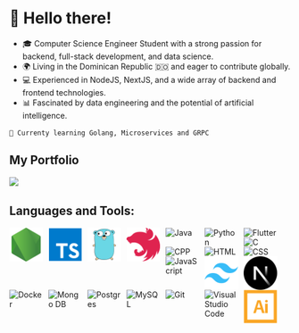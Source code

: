 # 👋 Hello there!


<ul>
    <li>
        🎓 Computer Science Engineer Student with a strong passion for backend, full-stack development, and data science.
    </li>
    <li>
        🌍 Living in the Dominican Republic 🇩🇴 and eager to contribute globally.        
    </li>
    <li>
        💻 Experienced in NodeJS, NextJS, and a wide array of backend and frontend technologies.        
    </li>
    <li>
        📊 Fascinated by data engineering and the potential of artificial intelligence.        
    </li>
</ul>

```
🌱 Currenty learning Golang, Microservices and GRPC
```

## My Portfolio
<a href="https://vladimircuriel.com"> 
    <img src="https://github.com/user-attachments/assets/8f4f5bd4-f515-4892-92f7-f4ddfc9cf410" />
</a>
    
## Languages and Tools:



<img align="left" alt="NodeJS" width="60px" src="https://github.com/devicons/devicon/blob/v2.15.1/icons/nodejs/nodejs-original.svg" style="padding-right:10px;"/>
<img align="left" alt="TypeScript" width="60px" src="https://github.com/devicons/devicon/blob/v2.15.1/icons/typescript/typescript-plain.svg" style="padding-right:10px;"/>
<img align="left" alt="Go" width="60px" src="https://github.com/devicons/devicon/blob/v2.15.1/icons/go/go-original.svg" style="padding-right:10px;"/>
<img align="left" alt="NestJS" width="60px" src="https://github.com/devicons/devicon/blob/v2.15.1/icons/nestjs/nestjs-plain.svg" style="padding-right:10px;"/>

<img align="left" alt="Java" width="60px" src="https://camo.githubusercontent.com/9e02c0426b198d80f933ea32f92142c36ce703345e524caa6c7f38fa338aaf9f/68747470733a2f2f736b696c6c69636f6e732e6465762f69636f6e733f693d6a617661" style="padding-right:10px;"/>
<img align="left" alt="Python" width="60px" src="https://camo.githubusercontent.com/dda56cb9e7473c3afc789b099b5bbe77a3a8d12e3caed4c7162b610d7c7507c8/68747470733a2f2f736b696c6c69636f6e732e6465762f69636f6e733f693d707974686f6e" style="padding-right:10px;"/>
<img align="left" alt="Flutter" width="60px" src="https://camo.githubusercontent.com/a860f29a5b985c8efb9618ca0f2e7d64d749845847c8950f2c0ba4e71081afd6/68747470733a2f2f736b696c6c69636f6e732e6465762f69636f6e733f693d666c7574746572" style="padding-right:10px;"/>
<img align="left" alt="C" width="60px" src="https://camo.githubusercontent.com/53b27cbad05c013d17c92bd9a820d0e7d9f5199f88ffc827dae965b4ac0657ca/68747470733a2f2f736b696c6c69636f6e732e6465762f69636f6e733f693d63" style="padding-right:10px;"/>
<img align="left" alt="CPP" width="60px" src="https://camo.githubusercontent.com/33a88742a4c2007e41b467f181b79c7f68650b056f27ac9d38176995f68ad586/68747470733a2f2f736b696c6c69636f6e732e6465762f69636f6e733f693d637070" style="padding-right:10px;"/>

<img align="left" alt="HTML" width="60px" src="https://camo.githubusercontent.com/49179b69f7956cc4b5e5e7987d011103b7e3ffc20c55ca4a43c8ff214c3b6796/68747470733a2f2f736b696c6c69636f6e732e6465762f69636f6e733f693d68746d6c" style="padding-right:10px;"/>
<img align="left" alt="CSS" width="60px" src="https://camo.githubusercontent.com/a266b2536a9f4e1b8dc325ca89d9ce8e7f323c1e140f8b830a42f474a56e3b4c/68747470733a2f2f736b696c6c69636f6e732e6465762f69636f6e733f693d637373" style="padding-right:10px;"/>
<img align="left" alt="JavaScript" width="60px" src="https://camo.githubusercontent.com/de084dc371104f5a434b8930b7f74e0b351e3b763d36a8fbc51bf8b9b023d769/68747470733a2f2f736b696c6c69636f6e732e6465762f69636f6e733f693d6a617661736372697074" style="padding-right:10px;"/>
<img align="left" alt="TailwindCSS" width="60px" src="https://github.com/devicons/devicon/blob/v2.15.1/icons/tailwindcss/tailwindcss-plain.svg" style="padding-right:10px;"/>
<img align="left" alt="NextJS" width="60px" src="https://github.com/devicons/devicon/blob/v2.15.1/icons/nextjs/nextjs-original.svg" style="padding-right:10px;"/>

<img align="left" alt="Docker" width="60px" src="https://camo.githubusercontent.com/869b011ef3778c6dce9288ee988f59caec696153e3afb7219d858c05d317e368/68747470733a2f2f736b696c6c69636f6e732e6465762f69636f6e733f693d646f636b6572" style="padding-right:10px;"/>
<img align="left" alt="Mongo DB" width="60px" src="https://camo.githubusercontent.com/8c779088a37e29fdc8fca5576357aa67c86f30041734226d17f70e150eececdf/68747470733a2f2f736b696c6c69636f6e732e6465762f69636f6e733f693d6d6f6e676f6462" style="padding-right:10px;"/>
<img align="left" alt="Postgres" width="60px" src="https://camo.githubusercontent.com/8ac99a8f9df10832e35eb2fb7fad603424fa19b103551cdebf76cbae20d9ef0c/68747470733a2f2f736b696c6c69636f6e732e6465762f69636f6e733f693d706f737467726573" style="padding-right:10px;"/>
<img align="left" alt="MySQL" width="60px" src="https://camo.githubusercontent.com/8f3f7c6f760a14060b33e90190faa902bcc4871373ec7ef0451c183a54d6490a/68747470733a2f2f736b696c6c69636f6e732e6465762f69636f6e733f693d6d7973716c" style="padding-right:10px;"/>

<img align="left" alt="Git" width="60px" src="https://camo.githubusercontent.com/a2322ca134c223fe4b49d637be98c3b8d9b907e8ef9c601c4bc8ce2a5824e269/68747470733a2f2f736b696c6c69636f6e732e6465762f69636f6e733f693d676974" style="padding-right:10px;"/>
<img align="left" alt="Visual Studio Code" width="60px" src="https://cdn.jsdelivr.net/gh/devicons/devicon/icons/vscode/vscode-original.svg" style="padding-right:10px;"/>
<img align="left" alt="Illustrator" width="60px" src="https://github.com/devicons/devicon/blob/v2.15.1/icons/illustrator/illustrator-line.svg" style="padding-right:10px;"/>
